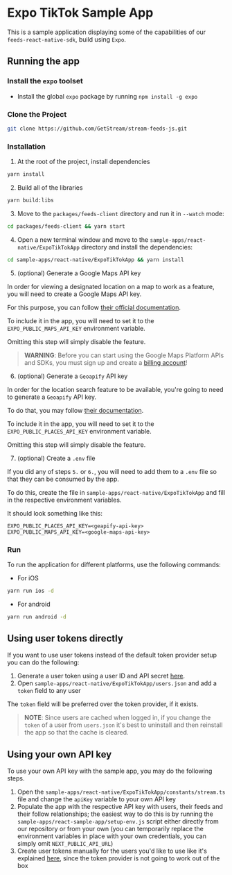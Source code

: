 # Expo TikTok Sample App

This is a sample application displaying some of the capabilities of our `feeds-react-native-sdk`, build using `Expo`.

## Running the app

### Install the `expo` toolset

- Install the global `expo` package by running `npm install -g expo`

### Clone the Project

```bash
git clone https://github.com/GetStream/stream-feeds-js.git
```

### Installation

1. At the root of the project, install dependencies

```bash
yarn install
```

2. Build all of the libraries

```bash
yarn build:libs
```

3. Move to the `packages/feeds-client` directory and run it in `--watch` mode:

```bash
cd packages/feeds-client && yarn start
```

4. Open a new terminal window and move to the `sample-apps/react-native/ExpoTikTokApp` directory and install the dependencies:

```bash
cd sample-apps/react-native/ExpoTikTokApp && yarn install
```

5. (optional) Generate a Google Maps API key

In order for viewing a designated location on a map to work as a feature, you will need to create a Google Maps API key.

For this purpose, you can follow [their official documentation](https://developers.google.com/maps/documentation/android-sdk/get-api-key).

To include it in the app, you will need to set it to the `EXPO_PUBLIC_MAPS_API_KEY` environment variable.

Omitting this step will simply disable the feature.

> **WARNING**: Before you can start using the Google Maps Platform APIs and SDKs, you must sign up and create a [billing account](https://developers.google.com/maps/gmp-get-started#create-billing-account)!

6. (optional) Generate a `Geoapify` API key

In order for the location search feature to be available, you're going to need to generate a `Geoapify` API key. 

To do that, you may follow [their documentation](https://www.geoapify.com/get-started-with-maps-api/).

To include it in the app, you will need to set it to the `EXPO_PUBLIC_PLACES_API_KEY` environment variable.

Omitting this step will simply disable the feature.

7. (optional) Create a `.env` file

If you did any of steps `5.` or `6.`, you will need to add them to a `.env` file so that they can be consumed by the app.

To do this, create the file in `sample-apps/react-native/ExpoTikTokApp` and fill in the respective environment variables.

It should look something like this:

```
EXPO_PUBLIC_PLACES_API_KEY=<geapify-api-key>
EXPO_PUBLIC_MAPS_API_KEY=<google-maps-api-key>
```

### Run

To run the application for different platforms, use the following commands:

- For iOS

```bash
yarn run ios -d
```

- For android

```bash
yarn run android -d
```

## Using user tokens directly

If you want to use user tokens instead of the default token provider setup you can do the following:

1. Generate a user token using a user ID and API secret [here](https://getstream.io/chat/docs/react/token_generator/).
2. Open `sample-apps/react-native/ExpoTikTokApp/users.json` and add a `token` field to any user

The `token` field will be preferred over the token provider, if it exists.

> **NOTE**: Since users are cached when logged in, if you change the `token` of a user from `users.json` it's best to uninstall and then reinstall the app so that the cache is cleared.

## Using your own API key

To use your own API key with the sample app, you may do the following steps.

1. Open the `sample-apps/react-native/ExpoTikTokApp/constants/stream.ts` file and change the `apiKey` variable to your own API key
2. Populate the app with the respective API key with users, their feeds and their follow relationships; the easiest way to do this is by running the `sample-apps/react-sample-app/setup-env.js` script either directly from our repository or from your own (you can temporarily replace the environment variables in place with your own credentials, you can simply omit `NEXT_PUBLIC_API_URL`)
3. Create user tokens manually for the users you'd like to use like it's explained [here](#using-user-tokens-directly), since the token provider is not going to work out of the box
